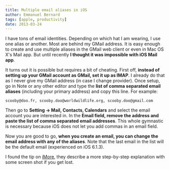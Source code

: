 ```yaml
---
title: Multiple email aliases in iOS
author: Emmanuel Bernard
tags: [apple, productivity]
date: 2013-03-24
---
```

I have tons of email identities. Depending on which hat I am wearing, I use one
alias or another. Most are behind my GMail address. It is easy enough to create
and use multiple aliases in the GMail web client or even in Mac OS X's Mail app.
But until recently **I thought it was impossible with iOS Mail app**.

It turns out it is possible but requires a bit of cheating. First off, **instead
of setting up your GMail account as GMail, set it up as IMAP**. I already do
that as I never give my GMail address (in case I change provider).  Once setup,
go in Note or any other editor and type the **list of comma separated email
aliases** (including your primary address) and copy this line. For example:

    scooby@doo.fr, scooby.doo@worldwildlife.org, scooby.doo@gmail.com

Then go to **Setting -> Mail, Contacts, Calendars** and select the email account
you are interested in. In the **Email field, remove the address and paste the
list of comma separated email addresses**. This whole gymnastic is necessary
because iOS does not let you add commas in an email field.

Now you are good to go, **when you create an email, you can change the email
address with any of the aliases**. Note that the last email in the list will be
the default email (experienced on iOS 6.1.3).

I found the tip on [iMore](http://www.imore.com/daily-tip-set-gmail-alias), they
describe a more step-by-step explanation with some screen shot if you get lost.
